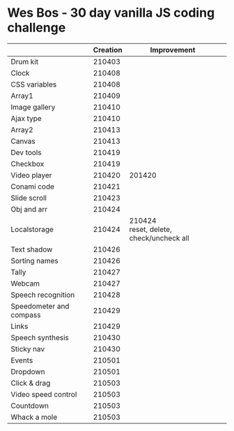 # Wes Bos - 30 day vanilla JS coding challenge

|                         | Creation | Improvement                                  |      |
| ----------------------- | -------- | -------------------------------------------- | ---- |
| Drum kit                | 210403   |                                              |      |
| Clock                   | 210408   |                                              |      |
| CSS variables           | 210408   |                                              |      |
| Array1                  | 210409   |                                              |      |
| Image gallery           | 210410   |                                              |      |
| Ajax type               | 210410   |                                              |      |
| Array2                  | 210413   |                                              |      |
| Canvas                  | 210413   |                                              |      |
| Dev tools               | 210419   |                                              |      |
| Checkbox                | 210419   |                                              |      |
| Video player            | 210420   | 201420                                       |      |
| Conami code             | 210421   |                                              |      |
| Slide scroll            | 210423   |                                              |      |
| Obj and arr             | 210424   |                                              |      |
| Localstorage            | 210424   | 210424<br />reset, delete, check/uncheck all |      |
| Text shadow             | 210426   |                                              |      |
| Sorting names           | 210426   |                                              |      |
| Tally                   | 210427   |                                              |      |
| Webcam                  | 210427   |                                              |      |
| Speech recognition      | 210428   |                                              |      |
| Speedometer and compass | 210429   |                                              |      |
| Links                   | 210429   |                                              |      |
| Speech synthesis        | 210430   |                                              |      |
| Sticky nav              | 210430   |                                              |      |
| Events                  | 210501   |                                              |      |
| Dropdown                | 210501   |                                              |      |
| Click & drag            | 210503   |                                              |      |
| Video speed control     | 210503   |                                              |      |
| Countdown               | 210503   |                                              |      |
| Whack a mole            | 210503   |                                              |      |

